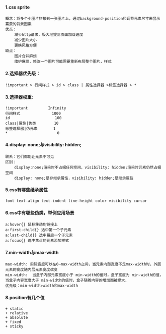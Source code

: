 #### 1.css sprite
    概念：将多个小图片拼接到一张图片上，通过background-position和调节元素尺寸来显示需要的背景图案
    优点：
        减少http请求，极大地提高页面加载速度
        减少图片大小
        更换风格方便
    缺点：
        图片合并麻烦
        维护麻烦，修改一个图片可能需要重新布局整个图片，样式
#### 2.选择器优先级：
    !important > 行间样式 > id > class | 属性选择器 >标签选择器 > *
#### 3.选择器权重:
    !important         Infinity         
    行间样式              1000
    id                    100
    class|属性|伪类        10
    标签选择器|伪元素       1
    *                      0  
#### 4.display: none;与visibility: hidden;
    联系：它们都能让元素不可见
    区别：
        display:none;渲染时不占据任何空间，visibility: hidden;渲染时元素仍然占据空间
        display: none;是非继承属性，visibility: hidden;是继承属性
#### 5.css有哪些继承属性
    font text-align text-indent line-height color visibility cursor
#### 6.css中有哪些伪类，举例应用场景
    a:hover{} 鼠标移动到链接上
    a:first-child{} 选中第一个子元素
    a:last-child{} 选中最后一个子元素
    a:focus{} 选中焦点的元素添加样式
#### 7.min-width与max-width
    max-width: 实际宽度可以在0~max-width之间，当元素内部宽度不足max-width时，外层元素的宽度随内层元素宽度改变
    min-width:  当盒子内部元素宽度小于 min-width的值时，盒子宽度为 min-width的值，当盒子内容宽度大于 min-width的值时，盒子随着内容的增加而被撑大，
    优先级：min-width>width和max-width 
#### 8.position有几个值
    + static
    + relative
    + absolute
    + fixed
    + sticky
